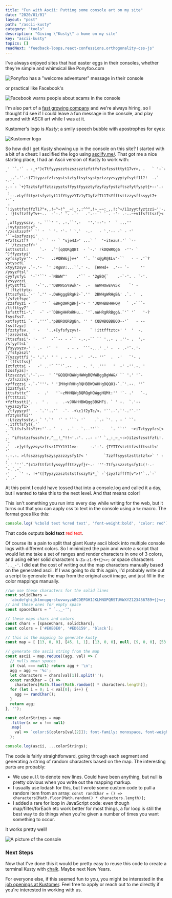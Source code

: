 ```yaml
---
title: "Fun with Ascii: Putting some console art on my site"
date: "2020/01/01"
layout: "post"
path: "/ascii-kusty"
category: "tools"
description: "Giving \"Kusty\" a home on my site"
key: "ascii-kusty"
topics: []
readNext: "feedback-loops,react-confessions,orthogonality-css-js"
---
```


I've always enjoyed sites that had easter eggs in their consoles, whether they're simple and whimsical like Ponyfoo.com

![Ponyfoo has a "welcome adventurer" message in their console](./ponyfoo.png)

or practical like Facebook's 

![Facebook warns people about scams in the console](./facebook.png)


I'm also part of a [fast growing company](https://www.kustomer.com/) and we're always hiring, so I thought I'd see if I could leave a fun message in the console, and play around with ASCII art while I was at it.  

Kustomer's logo is *Kusty*; a smily speech bubble with apostrophes for eyes:


![Kustomer logo](./logo.png)

So how did I get Kusty showing up in the console on this site?  I started with a bit of a cheat: I asciified the logo using [asciify.me/](https://www.asciify.me/).  That got me a nice starting place, I had an Ascii version of Kusty to work with:

```
 ' ``.'` . -_+")cTtfyyyszztszszszztzfztfsfzsfzsstttyt17vr>, .   ` '-`- `
  ..`.'`.~)71tyyzzfzfzsyststztyftsytsystyztzzyzsyyytyfsytf1l?!  -.` `'`.
-.- - `+}Tzztsfyffztzzyyztsffyytfyyzztyfzyfzyfystzftszfytfysyt{+--'.- `.
 `--.>Lyffttyztsfyztyt11fYtyyzYTz1yT1yfzfTt1TsYfftsttzzysffssyyt7+  ''`-
 -`!iysttfstffzTi?"+,,!~^~!^__~!_:,:^^^,!~_~~:_,,!:^+/i1zyytfyztzzi~''-.
. !}tsftzffyTv+~..  -`-.' '. .`-   .'.-- ` ` . -'- .-..~+v1fsfttszf}< . 
 ,xftyyysszv, -. ```' '. .-.``'.-   ''.'--'- '  ` ...''  .!vytyzsstsx^- 
'/zsstzzzf*` `` '  ` `- '`- ` `.`  -.-   - `.'-- -` - '` '``=1szfyzssi' 
+Yzftsztf? `  `-` ` -- ` "vje4J>' ...` `  '~iteau(.'` `-- ``'/tzszszfY+'
isttsstzl:     `.-  .`'[qQQRgQBt  - `-.' rkDQWRQg6  -''- `   ^]ffyzstyi'
xyfssytyv''- .''-   .:#QBW&j}v+'  '`. `'s@gR@$Lv"-``   - - .'`?ystysztL`
xtyytzsyv .`-.'-  `' JRgBV:...``.' -.  [HWHd+  .'-- `-     '' /ysyzftsl'
cyyfysfyi  '-`'``' -`NBWW^'    .'`` - '2gBQ{`    .-`-'. . `-'.(zsyyzzzL_ 
{ytyztfti    '-`'..''DBRWSS%9wk"-  .-  nWWHOwE%%5x    `' -  `'|ftzttytx- 
{ttszfysi.`-' `.'' -.DWHgggBRgH2-`.''  2BWHgWRHgB&' .`. '  . '/sfztfsyc` 
7zzsfsyzi - '`  '' ` &BHgQWRgBHj-'- ' 'JQWHBBHHHQ@   ` .-```- /ttfttyy7' 
lsfsttfti-'.`  -` -'`DBHgHHRWRHu.. `'`.nWHRgRRBgg&.`'` '`   '-?fsysfss7.
xstfsytti `- `.'''`.'pBBRQQRBgBn. '' ' CQBWBQBBBQO--'`   - -- )sstfzyz] 
}fzztyfsv.  ' -   '..+[yfsfyzyv!-    ` !ittfftztc+' '  '  -. ')zzzzstsL`
7ttszfssi'- '-  '`  -``-- - -`` -.-.-`` `` '..- . .''- .  '.- /sfyyftsL`
{fsyysyzv-' ' .-  '`  '    - - -  ```-...' .' -  - .-'`-.'-  `/fstyzszl'
7{yzzyttfi '- '.'.' ' ' . - - . -'  -'-- ''`  .  -'   `'- .  '`(ffstfss}`
{ztfzttsi -   -' ..'` ``'`.--  .  -. '. .'''   '  -' -''.-. ' )zssfyzs]-
{tzszzzyi'.'-`.--  ' `"&QQQHQWWgHWWgBQWWBggBgWW&/ `` '.' '`- -/zfszzzs}-
xyffzzzsi -.`-`'''- ' ']MHgHRHHgRQHBBWQWHHgBQQO1-`.`'.--. ''` |zzztfysl' 
ittsfsttc^`   -  .'   '`~zMHHQWgBQRQgHQWggHQMt:'' '`- .'   `-,{fttttzzi`
+Yzftsstt|'. .  ' .   .  .-vJONHHBWQggBB&MFi. ` ' -.  `.'--  \yyzszyf1>`
 /tfyyyzyf"  - `.`'..``  -`- -+\c1f2yTc/<. '``.-`.`'-.'`-'` rfztyssfsi'' 
 :Ltzzytsstv,- ` '.`'  '` ' ```- '`    .`.- `'. . - ` ``--,itftfsfyt{,'`  
--^LtfsfsftsYi+:'`-. `  .  .-` - `.--''`` -   `. ``'`  ~>iTztyyyfzs[< `.
.. ^iftstzzfsssYv)r,^__!_^!!~'.-'. ..- -'' `,_:_~_~:>)i1zsfzsstfzfi!. `-
.`  .>]ytfyyzsyszftsz1TYY1Y11v>-     -.'-'. {TYTTYstzttfzsfftsstl<'   '`
-.-.-. >lfsszzsyytszysyzzzzysfy1?< '       `7zzffsyystzsttztzfx>` ' - .'
`.' `''`.^(c1zfttfztfyssyyffttzyyf}r~.- '''-7tfyzszzztysfy1L(!-.-`-.`.-`
-'    `' -. !+"([TyyzyzzsztststfsszyYi*_` -`{zyzfzfffT[v">!'`..`-` .`.-` 
```

At this point I could have tossed that into a console.log and called it a day, but I wanted to take this to the next level.  And that means color!

This isn't something you run into every day while writing for the web, but it turns out that you can apply css to text in the console using a `%c` macro.  The format goes like this:

```js
console.log('%cbold text %cred text', 'font-weight:bold', 'color: red')
```

That code outputs <span style="font-weight: bold">bold text</span> <span style="color:red">red text</span>.

Of course its a pain to split that giant Kusty ascii block into multiple console logs with different colors.  So I minimized the pain and wrote a script that would let me take a set of ranges and render characters in one of 3 colors, and using either solid characters `A-Za-z1-9+{}<>;` or space characters <code> `.,_-'</code>. I did eat the cost of writing out the map characters manually based on the generated ascii.  If I was going to do this again, I'd probably write out a script to generate the map from the original ascii image, and just fill in the color mappings manually. 

```js
//we use these characters for the solid lines
const solidChars =
  'abcdefghijklmnopqrstuvwxyzABCDEFGHIJKLMNOPQRSTUVWXYZ123456789+{}<>;';
// and these ones for empty space
const spaceChars = " `.,_-'";

// these maps chars and colors 
const chars = [spaceChars, solidChars];
const colors = ['#E0E0E0', '#ED6159', 'black'];

// this is the mapping to generate kusty
const map = [ [13, 0, 0], [45, 1, 1], [13, 0, 0], null, [9, 0, 0], [53, 1, 1] /* etc */ ]

// generate the ascii string from the map
const ascii = map.reduce((agg, val) => {
  // nulls mean spaces
  if (val === null) return agg + '\n';
  agg = agg += '%c';
  let characters = chars[val[1]].split('');
  const randChar = () =>
    characters[Math.floor(Math.random() * characters.length)];
  for (let i = 0; i < val[0]; i++) {
    agg += randChar();
  }
  return agg;
}, '');

const colorStrings = map
  .filter(x => x !== null)
  .map(
    val => `color:${colors[val[2]]}; font-family: monospace, font-weight: bold`
  );

console.log(ascii, ...colorStrings);
```

The code is fairly straightforward, going through each segment and generating a string of random characters based on the map.  The interesting parts are probably:

- We use `null` to denote new lines.  Could have been anything, but null is pretty obvious when you write out the mapping markup.  
- I usually use lodash for this, but I wrote some custom code to pull a random item from an array:
    `const randChar = () => characters[Math.floor(Math.random() * characters.length)];`
- I added a rare for loop in JavaScript code: even though map/filter/forEach etc work better for most things, a for loop is still the best way to do things when you're given a number of times you want something to occur.

It works pretty well!

![A picture of the console](console-kusty.png)

### Next Steps 

Now that I've done this it would be pretty easy to reuse this code to create a terminal Kusty with [chalk](https://github.com/chalk/chalk#readme). Maybe next New Years.

For everyone else, if this seemed fun to you, you might be interested in the [job openings at Kustomer](https://boards.greenhouse.io/kustomer).  Feel free to apply or reach out to me directly if you're interested in working with us.  